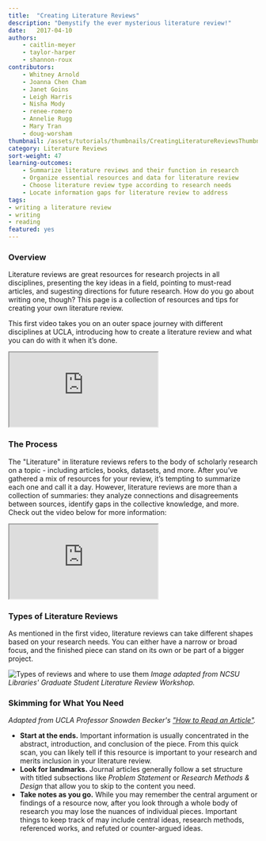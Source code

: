 ```yaml
---
title:  "Creating Literature Reviews"
description: "Demystify the ever mysterious literature review!"
date:   2017-04-10
authors: 
    - caitlin-meyer
    - taylor-harper
    - shannon-roux
contributors:
    - Whitney Arnold
    - Joanna Chen Cham
    - Janet Goins
    - Leigh Harris
    - Nisha Mody
    - renee-romero
    - Annelie Rugg
    - Mary Tran
    - doug-worsham
thumbnail: /assets/tutorials/thumbnails/CreatingLiteratureReviewsThumbnail.png
category: Literature Reviews
sort-weight: 47
learning-outcomes:
    - Summarize literature reviews and their function in research
    - Organize essential resources and data for literature review
    - Choose literature review type according to research needs
    - Locate information gaps for literature review to address
tags:
- writing a literature review
- writing
- reading
featured: yes
---
```

<h3>Overview</h3>
<!-- <p >Literature reviews are great resources for research projects in all disciplines. Not only do they present the key ideas in a field and point to must-read articles, but they also suggest directions for future research. How do you go about writing one, though? This page is a collection of resources and tips for creating your own literature review - covering everything from your role as the author of a literature review to organizational approaches and writing strategies.</p> <BR> <p> This first video takes you on an outer space journey with different disciplines at UCLA, introducing how to create a literature review and what you can do with it when it’s done. </p> -->
<p >Literature reviews are great resources for research projects in all disciplines, presenting the key ideas in a field, pointing to must-read articles, and sugesting directions for future research. How do you go about writing one, though? This page is a collection of resources and tips for creating your own literature review.</p>
<p> This first video takes you on an outer space journey with different disciplines at UCLA, introducing how to create a literature review and what you can do with it when it’s done. </p>

<div class="embed-responsive embed-responsive-16by9">
  <iframe class="embed-responsive-item" src="https://www.youtube.com/embed/u-jg92ZjObg" allowfullscreen></iframe>
</div>

<h3 class="mt-3">The Process</h3>
<p >The "Literature" in literature reviews refers to the body of scholarly research on a topic - including articles, books, datasets, and more. After you’ve gathered a mix of resources for your review, it’s tempting to summarize each one and call it a day. However, literature reviews are more than a collection of summaries: they analyze connections and disagreements between sources, identify gaps in the collective knowledge, and more. Check out the video below for more information:</p> 

<div class="embed-responsive embed-responsive-16by9">
  <iframe class="embed-responsive-item" src="https://www.youtube.com/embed/ZDhHkKO3urg" allowfullscreen></iframe>
</div>
<!-- include embed-and-share-buttons.html ? -->

<h3 class="mt-3">Types of Literature Reviews</h3>

<p >As mentioned in the first video, literature reviews can take different shapes based on your research needs. You can either have a narrow or broad focus, and the finished piece can stand on its own or be part of a bigger project.</p>
<img src="{{ '/assets/images/lit-review-plot.jpg' | prepend: site.baseurl }}" class="img-fluid" alt="Types of reviews and where to use them" data-caption="Types of reviews and where to use them"> 
<i>Image adapted from NCSU Libraries' Graduate Student Literature Review Workshop.</i>


<h3>Skimming for What You Need</h3>
<p ><i>Adapted from UCLA Professor Snowden Becker's <a href="https://snowdenbecker.files.wordpress.com/2016/09/how-to-read-an-article_2016.pdf">"How to Read an Article"</a>.</i><BR>
<ul>
<li><b>Start at the ends.</b> Important information is usually concentrated in the abstract, introduction, and conclusion of the piece. From this quick scan, you can likely tell if this resource is important to your research and merits inclusion in your literature review.</li>
<li><b>Look for landmarks.</b> Journal articles generally follow a set structure with titled subsections like <i>Problem Statement</i> or <i>Research Methods &amp; Design</i> that allow you to skip to the content you need.</li>
<li><b>Take notes as you go.</b> While you may remember the central argument or findings of a resource now, after you look through a whole body of research you may lose the nuances of individual pieces. Important things to keep track of may include central ideas, research methods, referenced works, and refuted or counter-argued ideas. </li></ul>


